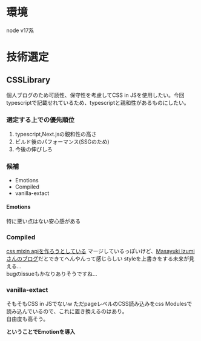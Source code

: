# 環境

node v17系

# 技術選定

## CSSLibrary
個人ブログのため可読性、保守性を考慮してCSS in JSを使用したい。今回typescriptで記載せれているため、typescriptと親和性があるものにしたい。

### 選定する上での優先順位
1. typescript,Next.jsの親和性の高さ
1. ビルド後のパフォーマンス(SSGのため)
1. 今後の伸びしろ

### 候補
 - Emotions
 - Compiled
 - vanilla-extact

 #### Emotions
 特に悪い点はない安心感がある

 ### Compiled
 [css mixin apiを作ろうとしている](https://github.com/atlassian-labs/compiled/issues/313)
 マージしているっぽいけど、[Masayuki Izumiさんのブログ](https://zenn.dev/izumin/scraps/ba7be48d8a0bf9)だとできてへんやんって感じらしい
 styleを上書きをする未来が見える...  
 bugのissueもかなりありそうですね...

 ### vanilla-extact
 そもそもCSS in JSでないw
 ただpageレベルのCSS読み込みをcss Modulesで読み込んでいるので、これに置き換えるのはあり。  
 自由度も高そう。

 **ということでEmotionを導入**